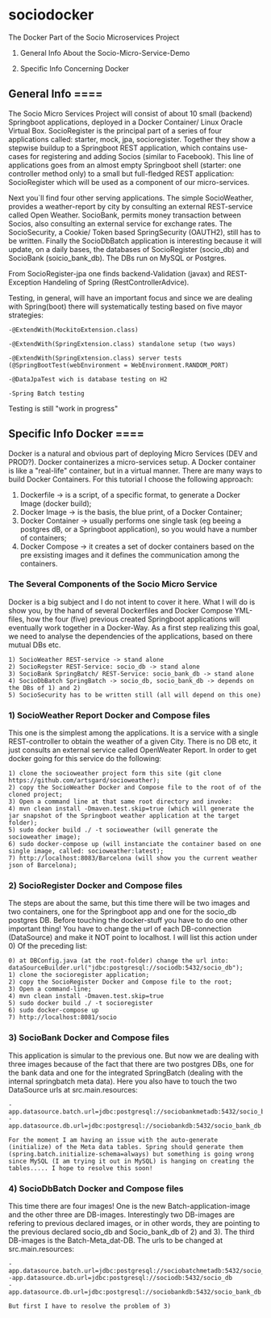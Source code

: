 # sociodocker
The Docker Part of the Socio Microservices Project

1) General Info About the Socio-Micro-Service-Demo

2) Specific Info Concerning Docker



## General Info ====

The Socio Micro Services Project will consist of about 10 small (backend) Springboot applications, deployed in a Docker Container/ Linux Oracle Virtual Box. SocioRegister is the principal part of a series of four applications called: starter, mock, jpa, socioregister. Together they show a stepwise buildup to a Springboot REST application, which contains use-cases for registering and adding Socios (similar to Facebook). This line of applications goes from an almost empty Springboot shell (starter: one controller method only) to a small but full-fledged REST application: SocioRegister which will be used as a component of our micro-services.

Next you`ll find four other serving applications. The simple SocioWeather, provides a weather-report by city by consulting an external REST-service called Open Weather. SocioBank, permits money transaction between Socios, also consulting an external service for exchange rates. The SocioSecurity, a Cookie/ Token based SpringSecurity (OAUTH2), still has to be written. Finally the SocioDbBatch application is interesting because it will update, on a daily bases, the databases of SocioRegister (socio_db) and SocioBank (soicio_bank_db). The DBs run on MySQL or Postgres.

From SocioRegister-jpa one finds backend-Validation (javax) and REST-Exception Handeling of Spring (RestControllerAdvice).

Testing, in general, will have an important focus and since we are dealing with Spring(boot) there will systematically testing based on five mayor strategies:

	-@ExtendWith(MockitoExtension.class)

	-@ExtendWith(SpringExtension.class) standalone setup (two ways)

	-@ExtendWith(SpringExtension.class) server tests (@SpringBootTest(webEnvironment = WebEnvironment.RANDOM_PORT)

	-@DataJpaTest wich is database testing on H2

	-Spring Batch testing

Testing is still "work in progress"



## Specific Info Docker ====

Docker is a natural and obvious part of deploying Micro Services (DEV and PROD?). Docker containerizes a micro-services setup. A Docker container is like a "real-life" container, but in a virtual manner. There are many ways to build Docker Containers. For this tutorial I choose the following approach:

  1) Dockerfile -> is a script, of a specific format, to generate a Docker Image (docker build);
  2) Docker Image -> is the basis, the blue print, of a Docker Container;
  3) Docker Container -> usually performs one single task (eg beeing a postgres dB, or a Springboot application), so you would have a number of containers;
  3) Docker Compose -> it creates a set of docker containers based on the pre exsisting images and it defines the communication among the containers.

### The Several Components of the Socio Micro Service

Docker is a big subject and I do not intent to cover it here. What I will do is show you, by the hand of several Dockerfiles and Docker Compose YML-files, how the four (five) previous created Springboot applications will eventually work together in a Docker-Way. As a first step realizing this goal, we need to analyse the dependencies of the applications, based on there mutual DBs etc.

	1) SocioWeather REST-service -> stand alone
	2) SocioRegster REST-Service: socio_db -> stand alone
	3) SocioBank SpringBatch/ REST-Service: socio_bank_db -> stand alone
	4) SocioDbBatch SpringBatch -> socio_db, socio_bank_db -> depends on the DBs of 1) and 2)
	5) SocioSecurity has to be written still (all will depend on this one)
	
### 1) SocioWeather Report Docker and Compose files
This one is the simplest among the applications. It is a service with a single REST-controller to obtain the weather of a given City. There is no DB etc, it just consults an external service called OpenWeater Report. In order to get docker going for this service do the following:

	1) clone the socioweather project form this site (git clone https://github.com/artsgard/socioweather);
	2) copy the SocioWeather Docker and Compose file to the root of of the cloned project;
	3) Open a command line at that same root directory and invoke:
	4) mvn clean install -Dmaven.test.skip=true (which will generate the jar snapshot of the Springboot weather application at the target folder);
	5) sudo docker build ./ -t socioweather (will generate the socioweather image);
	6) sudo docker-compose up (will instanciate the container based on one single image, called: socioweather:latest);
	7) http://localhost:8083/Barcelona (will show you the current weather json of Barcelona);

### 2) SocioRegister Docker and Compose files

The steps are about the same, but this time there will be two images and two containers, one for the Springboot app and one for the socio_db postgres DB. Before touching the docker-stuff you have to do one other important thing! You have to change the url of each DB-connection (DataSource) and make it NOT point to localhost. I will list this action under 0) Of the preceding list:

	0) at DBConfig.java (at the root-folder) change the url into: dataSourceBuilder.url("jdbc:postgresql://sociodb:5432/socio_db");
	1) clone the socioregister application;
	2) copy the SocioRegister Docker and Compose file to the root;
	3) Open a command-line;
	4) mvn clean install -Dmaven.test.skip=true
	5) sudo docker build ./ -t socioregister
	6) sudo docker-compose up
	7) http://localhost:8081/socio


### 3) SocioBank Docker and Compose files

This application is simular to the previous one. But now we are dealing with three images because of the fact that there are two postgres DBs, one for the bank data and one for the integrated SpringBatch (dealing with the internal springbatch meta data). Here you also have to touch the two DataSource urls at src.main.resources:

	-app.datasource.batch.url=jdbc:postgresql://sociobankmetadb:5432/socio_bank_batch_meta_data_db
	-app.datasource.db.url=jdbc:postgresql://sociobankdb:5432/socio_bank_db

	For the moment I am having an issue with the auto-generate (initialize) of the Meta data tables. Spring should generate them (spring.batch.initialize-schema=always) but something is going wrong since MySQL (I am trying it out in MySQL) is hanging on creating the tables..... I hope to resolve this soon!


### 4) SocioDbBatch Docker and Compose files

This time there are four images! One is the new Batch-application-image and the other three are DB-images. Interestingly two DB-images are refering to previous declared images, or in other words, they are pointing to the previous declared socio_db and Socio_bank_db of 2) and 3). The third DB-images is the Batch-Meta_dat-DB. The urls to be changed at src.main.resources:

	-app.datasource.batch.url=jdbc:postgresql://sociobatchmetadb:5432/socio_batch_meta_data_db
	-app.datasource.db.url=jdbc:postgresql://sociodb:5432/socio_db
	-app.datasource.db.url=jdbc:postgresql://sociobankdb:5432/socio_bank_db

	But first I have to resolve the problem of 3)
